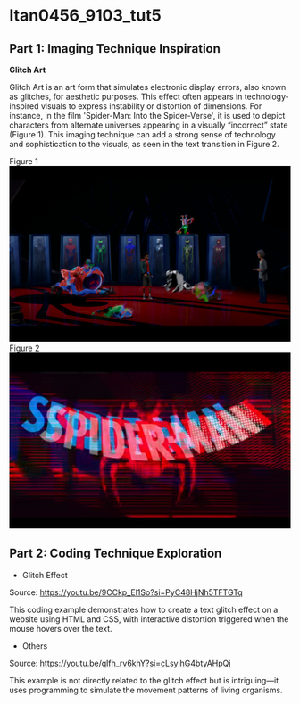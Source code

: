 # ltan0456_9103_tut5

## Part 1: Imaging Technique Inspiration

**Glitch Art**

Glitch Art is an art form that simulates electronic display errors, also known as glitches, for aesthetic purposes. This effect often appears in technology-inspired visuals to express instability or distortion of dimensions. For instance, in the film 'Spider-Man: Into the Spider-Verse', it is used to depict characters from alternate universes appearing in a visually “incorrect” state (Figure 1). This imaging technique can add a strong sense of technology and sophistication to the visuals, as seen in the text transition in Figure 2.

Figure 1
![Figure 1](readmeImages/Scene1.png)
Figure 2
![Figure 2](readmeImages/Title.png)



## Part 2: Coding Technique Exploration

- Glitch Effect

Source: https://youtu.be/9CCkp_El1So?si=PyC48HjNh5TFTGTq

This coding example demonstrates how to create a text glitch effect on a website using HTML and CSS, with interactive distortion triggered when the mouse hovers over the text.

- Others

Source: https://youtu.be/qlfh_rv6khY?si=cLsyihG4btyAHpQj

This example is not directly related to the glitch effect but is intriguing—it uses programming to simulate the movement patterns of living organisms.

